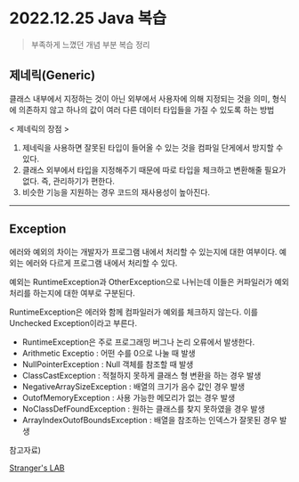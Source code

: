 # 2022.12.25 Java 복습
> 부족하게 느꼈던 개념 부분 복습 정리 

## 제네릭(Generic)
클래스 내부에서 지정하는 것이 아닌 외부에서 사용자에 의해 지정되는 것을 의미, 형식에 의존하지 않고 하나의 값이 여러 다른 데이터 타입들을 가질 수 있도록 하는 방법 

< 제네릭의 장점 >
1. 제네릭을 사용하면 잘못된 타입이 들어올 수 있는 것을 컴파일 단게에서 방지할 수 있다.
2. 클래스 외부에서 타입을 지정해주기 때문에 따로 타입을 체크하고 변환해줄 필요가 없다. 즉, 관리하기가 편한다.
3. 비슷한 기능을 지원하는 경우 코드의 재사용성이 높아진다.

---

## Exception
에러와 예외의 차이는 개발자가 프로그램 내에서 처리할 수 있는지에 대한 여부이다. 예외는 에러와 다르게 프로그램 내에서 처리할 수 있다. 

예외는 RuntimeException과 OtherException으로 나뉘는데 이들은 커파일러가 예외 처리를 하는지에 대한 여부로 구분된다. 

RuntimeException은 에러와 함께 컴파일러가 예외를 체크하지 않는다. 이를 Unchecked Exception이라고 부른다.
- RuntimeException은 주로 프로그래밍 버그나 논리 오류에서 발생한다.
- Arithmetic Exceptio : 어떤 수를 0으로 나눌 때 발생
- NullPointerException : Null 객체를 참조할 때 발생 
- ClassCastException : 적철하지 못하게 클래스 형 변환을 하는 경우 발생 
- NegativeArraySizeException : 배열의 크기가 음수 값인 경우 발생 
- OutofMemoryException : 사용 가능한 메모리가 없는 경우 발생 
- NoClassDefFoundException : 원하는 클래스를 찾지 못하였을 경우 발생
- ArrayIndexOutofBoundsException : 배열을 참조하는 인덱스가 잘못된 경우 발생 
  
  





참고자료) 

[Stranger's LAB](https://st-lab.tistory.com/153)